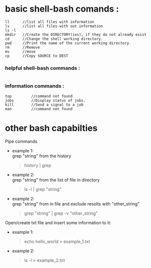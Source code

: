 # basic shell-bash comands :
```
ll      //list all files with information
ls      //list all files with out information
ls -l                                    
mkdir   //Create the DIRECTORY(ies), if they do not already exist
cd      //Change the shell working directory.
pwd     //Print the name of the current working directory.
rm      //Remove
mv      //move
cp      //Copy SOURCE to DEST
```


### helpful shell-bash commands :
```
```
### information commands :
```
top         //command not found
jobs        //Display status of jobs.
kill        //Send a signal to a job
man         //command not found
```

# other bash capabilties
Pipe commands
- example 1:  
  grep "string" from the history
    > history | grep <string>
- example 2:  
  grep "string" from the list of file in directory
    > ls -l | grep "string"
- example 2:  
  grep "string" from in file and exclude resolts with "other_string"
    > grep "string" | grep -v "other_string"

Open/create txt file and insert some information to it:
- example 1:
  > echo hello_world > example_1.txt
- example 2:
  > ls -l > example_2.txt
